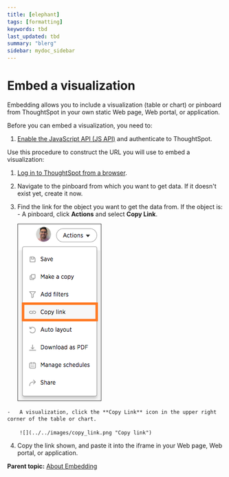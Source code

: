 ```yaml
---
title: [elephant]
tags: [formatting]
keywords: tbd
last_updated: tbd
summary: "blerg"
sidebar: mydoc_sidebar
---
```

# Embed a visualization

Embedding allows you to include a visualization \(table or chart\) or pinboard from ThoughtSpot in your own static Web page, Web portal, or application.

Before you can embed a visualization, you need to:

1.  [Enable the JavaScript API \(JS API\)](../JS_API/enable_JS_API.html#) and authenticate to ThoughtSpot.

Use this procedure to construct the URL you will use to embed a visualization:

1.   [Log in to ThoughtSpot from a browser](../introduction/accessing.html#). 
2.   Navigate to the pinboard from which you want to get data. If it doesn't exist yet, create it now. 
3.   Find the link for the object you want to get the data from. If the object is: 
    -   A pinboard, click **Actions** and select **Copy Link**.

        ![](../../images/copy_pinboard_link.png "The Actions menu")

    -   A visualization, click the **Copy Link** icon in the upper right corner of the table or chart.

        ![](../../images/copy_link.png "Copy link")

4.   Copy the link shown, and paste it into the iframe in your Web page, Web portal, or application. 

**Parent topic:** [About Embedding](../../application_integration/embedding_viz/about_embedding_viz.html)

